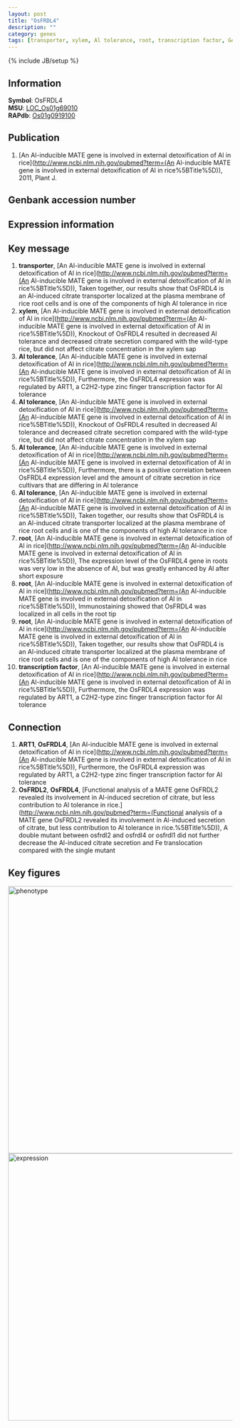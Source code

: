 ```yaml
---
layout: post
title: "OsFRDL4"
description: ""
category: genes
tags: [transporter, xylem, Al tolerance, root, transcription factor, Gene]
---
```

{% include JB/setup %}

## Information
__Symbol__: OsFRDL4  
__MSU__: [LOC_Os01g69010](http://rice.plantbiology.msu.edu/cgi-bin/ORF_infopage.cgi?orf=LOC_Os01g69010)  
__RAPdb__: [Os01g0919100](http://rapdb.dna.affrc.go.jp/viewer/gbrowse_details/irgsp1?name=Os01g0919100)  

## Publication
1. [An Al-inducible MATE gene is involved in external detoxification of Al in rice](http://www.ncbi.nlm.nih.gov/pubmed?term=(An Al-inducible MATE gene is involved in external detoxification of Al in rice%5BTitle%5D)), 2011, Plant J.

## Genbank accession number

## Expression information

## Key message
1. __transporter__, [An Al-inducible MATE gene is involved in external detoxification of Al in rice](http://www.ncbi.nlm.nih.gov/pubmed?term=(An Al-inducible MATE gene is involved in external detoxification of Al in rice%5BTitle%5D)),  Taken together, our results show that OsFRDL4 is an Al-induced citrate transporter localized at the plasma membrane of rice root cells and is one of the components of high Al tolerance in rice
2. __xylem__, [An Al-inducible MATE gene is involved in external detoxification of Al in rice](http://www.ncbi.nlm.nih.gov/pubmed?term=(An Al-inducible MATE gene is involved in external detoxification of Al in rice%5BTitle%5D)),  Knockout of OsFRDL4 resulted in decreased Al tolerance and decreased citrate secretion compared with the wild-type rice, but did not affect citrate concentration in the xylem sap
3. __Al tolerance__, [An Al-inducible MATE gene is involved in external detoxification of Al in rice](http://www.ncbi.nlm.nih.gov/pubmed?term=(An Al-inducible MATE gene is involved in external detoxification of Al in rice%5BTitle%5D)),  Furthermore, the OsFRDL4 expression was regulated by ART1, a C2H2-type zinc finger transcription factor for Al tolerance
4. __Al tolerance__, [An Al-inducible MATE gene is involved in external detoxification of Al in rice](http://www.ncbi.nlm.nih.gov/pubmed?term=(An Al-inducible MATE gene is involved in external detoxification of Al in rice%5BTitle%5D)),  Knockout of OsFRDL4 resulted in decreased Al tolerance and decreased citrate secretion compared with the wild-type rice, but did not affect citrate concentration in the xylem sap
5. __Al tolerance__, [An Al-inducible MATE gene is involved in external detoxification of Al in rice](http://www.ncbi.nlm.nih.gov/pubmed?term=(An Al-inducible MATE gene is involved in external detoxification of Al in rice%5BTitle%5D)),  Furthermore, there is a positive correlation between OsFRDL4 expression level and the amount of citrate secretion in rice cultivars that are differing in Al tolerance
6. __Al tolerance__, [An Al-inducible MATE gene is involved in external detoxification of Al in rice](http://www.ncbi.nlm.nih.gov/pubmed?term=(An Al-inducible MATE gene is involved in external detoxification of Al in rice%5BTitle%5D)),  Taken together, our results show that OsFRDL4 is an Al-induced citrate transporter localized at the plasma membrane of rice root cells and is one of the components of high Al tolerance in rice
7. __root__, [An Al-inducible MATE gene is involved in external detoxification of Al in rice](http://www.ncbi.nlm.nih.gov/pubmed?term=(An Al-inducible MATE gene is involved in external detoxification of Al in rice%5BTitle%5D)),  The expression level of the OsFRDL4 gene in roots was very low in the absence of Al, but was greatly enhanced by Al after short exposure
8. __root__, [An Al-inducible MATE gene is involved in external detoxification of Al in rice](http://www.ncbi.nlm.nih.gov/pubmed?term=(An Al-inducible MATE gene is involved in external detoxification of Al in rice%5BTitle%5D)),  Immunostaining showed that OsFRDL4 was localized in all cells in the root tip
9. __root__, [An Al-inducible MATE gene is involved in external detoxification of Al in rice](http://www.ncbi.nlm.nih.gov/pubmed?term=(An Al-inducible MATE gene is involved in external detoxification of Al in rice%5BTitle%5D)),  Taken together, our results show that OsFRDL4 is an Al-induced citrate transporter localized at the plasma membrane of rice root cells and is one of the components of high Al tolerance in rice
10. __transcription factor__, [An Al-inducible MATE gene is involved in external detoxification of Al in rice](http://www.ncbi.nlm.nih.gov/pubmed?term=(An Al-inducible MATE gene is involved in external detoxification of Al in rice%5BTitle%5D)),  Furthermore, the OsFRDL4 expression was regulated by ART1, a C2H2-type zinc finger transcription factor for Al tolerance

## Connection
1. __ART1__, __OsFRDL4__, [An Al-inducible MATE gene is involved in external detoxification of Al in rice](http://www.ncbi.nlm.nih.gov/pubmed?term=(An Al-inducible MATE gene is involved in external detoxification of Al in rice%5BTitle%5D)),  Furthermore, the OsFRDL4 expression was regulated by ART1, a C2H2-type zinc finger transcription factor for Al tolerance
2. __OsFRDL2__, __OsFRDL4__, [Functional analysis of a MATE gene OsFRDL2 revealed its involvement in Al-induced secretion of citrate, but less contribution to Al tolerance in rice.](http://www.ncbi.nlm.nih.gov/pubmed?term=(Functional analysis of a MATE gene OsFRDL2 revealed its involvement in Al-induced secretion of citrate, but less contribution to Al tolerance in rice.%5BTitle%5D)),  A double mutant between osfrdl2 and osfrdl4 or osfrdl1 did not further decrease the Al-induced citrate secretion and Fe translocation compared with the single mutant

## Key figures
<img src="http://ricencode.github.io/images/OsFRDL4.pheno.png" alt="phenotype"  style="width: 600px;"/>

<img src="http://ricencode.github.io/images/OsFRDL4.exp.png" alt="expression"  style="width: 600px;"/>


